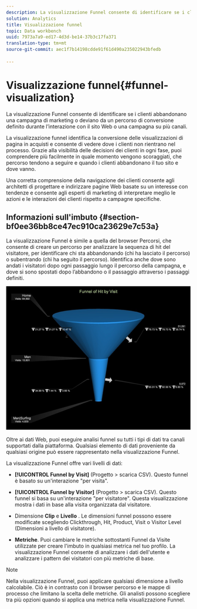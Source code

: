 ```yaml
---
description: La visualizzazione Funnel consente di identificare se i clienti abbandonano una campagna di marketing o deviano da un percorso di conversione definito durante l’interazione con il sito Web o una campagna su più canali.
solution: Analytics
title: Visualizzazione funnel
topic: Data workbench
uuid: 7973a7a9-ed17-4d3d-be14-37b3c17fa371
translation-type: tm+mt
source-git-commit: aec1f7b14198cdde91f61d490a235022943bfedb

---
```



# Visualizzazione funnel{#funnel-visualization}

La visualizzazione Funnel consente di identificare se i clienti abbandonano una campagna di marketing o deviano da un percorso di conversione definito durante l’interazione con il sito Web o una campagna su più canali.

La visualizzazione funnel identifica la conversione delle visualizzazioni di pagina in acquisti e consente di vedere dove i clienti non rientrano nel processo. Grazie alla visibilità delle decisioni dei clienti in ogni fase, puoi comprendere più facilmente in quale momento vengono scoraggiati, che percorso tendono a seguire e quando i clienti abbandonano il tuo sito e dove vanno.

Una corretta comprensione della navigazione dei clienti consente agli architetti di progettare e indirizzare pagine Web basate su un interesse con tendenze e consente agli esperti di marketing di interpretare meglio le azioni e le interazioni dei clienti rispetto a campagne specifiche.

## Informazioni sull&#39;imbuto {#section-bf0ee36bb8ce47ec910ca23629e7c53a}

La visualizzazione Funnel è simile a quella del browser Percorsi, che consente di creare un percorso per analizzare la sequenza di hit del visitatore, per identificare chi sta abbandonando (chi ha lasciato il percorso) o subentrando (chi ha seguito il percorso). Identifica anche dove sono andati i visitatori dopo ogni passaggio lungo il percorso della campagna, e dove si sono spostati dopo l’abbandono o il passaggio attraverso i passaggi definiti.

![](assets/funnel_visualization_capture_min.png)

Oltre ai dati Web, puoi eseguire analisi funnel su tutti i tipi di dati tra canali supportati dalla piattaforma. Qualsiasi elemento di dati proveniente da qualsiasi origine può essere rappresentato nella visualizzazione Funnel.

La visualizzazione Funnel offre vari livelli di dati:

* **[!UICONTROL Funnel by Visit]** (Progetto > scarica CSV). Questo funnel è basato su un&#39;interazione &quot;per visita&quot;.
* **[!UICONTROL Funnel by Visitor]** (Progetto > scarica CSV). Questo funnel si basa su un&#39;interazione &quot;per visitatore&quot;. Questa visualizzazione mostra i dati in base alla visita organizzata dal visitatore.
* Dimensione **Clip** e **Livello** . Le dimensioni funnel possono essere modificate scegliendo Clickthrough, Hit, Product, Visit o Visitor Level (Dimensioni a livello di visitatore).

* **Metriche**. Puoi cambiare le metriche sottostanti Funnel da Visite utilizzate per creare l&#39;imbuto in qualsiasi metrica nel tuo profilo. La visualizzazione Funnel consente di analizzare i dati dell&#39;utente e analizzare i pattern dei visitatori con più metriche di base.

>[!NOTE]
>
>Nella visualizzazione Funnel, puoi applicare qualsiasi dimensione a livello calcolabile. Ciò è in contrasto con il browser percorso e le mappe di processo che limitano la scelta delle metriche. Gli analisti possono scegliere tra più opzioni quando si applica una metrica nella visualizzazione Funnel.


